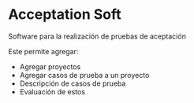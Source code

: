 # Acceptation Soft

Software para la realización de pruebas de aceptación

Este permite agregar:

* Agregar proyectos
* Agregar casos de prueba a un proyecto
* Descripción de casos de prueba
* Evaluación de estos

